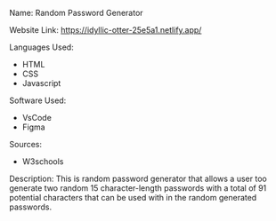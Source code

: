 Name: Random Password Generator

Website Link:
https://idyllic-otter-25e5a1.netlify.app/

Languages Used:

- HTML
- CSS
- Javascript

Software Used: 
- VsCode
- Figma

Sources: 
- W3schools

Description: This is random password generator that allows a user too generate two random 15 character-length passwords with a total of 91 potential characters that can be used with in the random generated passwords. 

